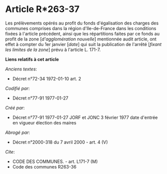 # Article R*263-37

Les prélèvements opérés au profit du fonds d'égalisation des charges des communes comprises dans la région d'Ile-de-France
dans les conditions fixées à l'article précédent, ainsi que les répartitions faites par ce fonds au profit de la zone
[*d'agglomération nouvelle*] mentionnée audit article, ont effet à compter du 1er janvier [*date*] qui suit la publication de
l'arrêté [*fixant les limites de la zone*] prévu à l'article L. 171-7.

**Liens relatifs à cet article**

_Anciens textes_:

  - Décret n°72-34 1972-01-10 art. 2

_Codifié par_:

  - Décret n°77-91 1977-01-27

_Créé par_:

  - Décret n°77-91 1977-01-27 JORF et JONC 3 février 1977 date d'entrée en vigueur élection des maires

_Abrogé par_:

  - Décret n°2000-318 du 7 avril 2000 - art. 4 (V)

_Cite_:

  - CODE DES COMMUNES. - art. L171-7 (M)
  - Code des communes R263-36
